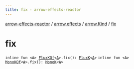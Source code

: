 ```yaml
---
title: fix - arrow-effects-reactor
---
```


[arrow-effects-reactor](../../index.html) / [arrow.effects](../index.html) / [arrow.Kind](index.html) / [fix](./fix.html)

# fix

`inline fun <A> `[`FluxKOf`](../-flux-k-of.html)`<`[`A`](fix.html#A)`>.fix(): `[`FluxK`](../-flux-k/index.html)`<`[`A`](fix.html#A)`>`
`inline fun <A> `[`MonoKOf`](../-mono-k-of.html)`<`[`A`](fix.html#A)`>.fix(): `[`MonoK`](../-mono-k/index.html)`<`[`A`](fix.html#A)`>`